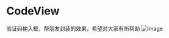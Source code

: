 # CodeView
验证码输入框，帮朋友封装的效果，希望对大家有所帮助
![image](https://github.com/MengLiMing/CodeView/blob/master/CodeView.gif)
